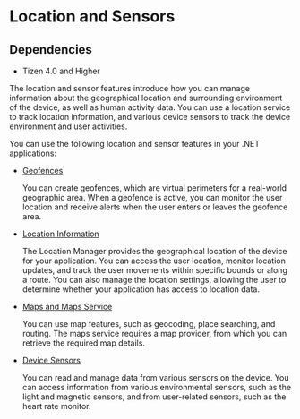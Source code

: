 # Location and Sensors
## Dependencies
-   Tizen 4.0 and Higher

The location and sensor features introduce how you can manage information about the geographical location and surrounding environment of the device, as well as human activity data. You can use a location service to track location information, and various device sensors to track the device environment and user activities.

You can use the following location and sensor features in your .NET applications:

-   [Geofences](geofences.md)

    You can create geofences, which are virtual perimeters for a real-world geographic area. When a geofence is active, you can monitor the user location and receive alerts when the user enters or leaves the geofence area.

-   [Location Information](location.md)

    The Location Manager provides the geographical location of the device for your application. You can access the user location, monitor location updates, and track the user movements within specific bounds or along a route. You can also manage the location settings, allowing the user to determine whether your application has access to location data.

-   [Maps and Maps Service](maps.md)

    You can use map features, such as geocoding, place searching, and routing. The maps service requires a map provider, from which you can retrieve the required map details.

-   [Device Sensors](device-sensors.md)

    You can read and manage data from various sensors on the device. You can access information from various environmental sensors, such as the light and magnetic sensors, and from user-related sensors, such as the heart rate monitor.

